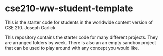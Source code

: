 # cse210-ww-student-template
This is the starter code for students in the worldwide content version of CSE 210.
Joseph Garlick 

This repository contains the starter code for many different projects. They are arranged folders by week. There is also an an empty sandbox project that can be used to play around with any concept you would like.